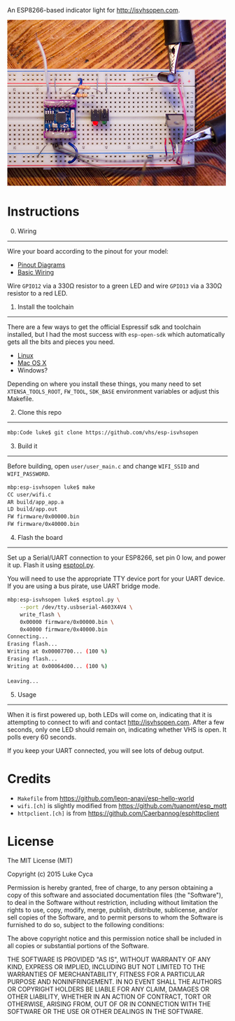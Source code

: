 An ESP8266-based indicator light for http://isvhsopen.com.

![](esp-isvhsopen.jpg?raw=true)

Instructions
============

0. Wiring
---------

Wire your board according to the pinout for your model:

* [Pinout Diagrams](http://www.esp8266.com/wiki/doku.php?id=esp8266-module-family)
* [Basic Wiring](http://www.esp8266.com/wiki/doku.php?id=getting-started-with-the-esp8266#basic_wiring)

Wire `GPIO12` via a 330Ω resistor to a green LED and wire `GPIO13` via a 330Ω resistor to a red LED.


1. Install the toolchain
------------------------

There are a few ways to get the official Espressif sdk and toolchain installed, but I had the most success with `esp-open-sdk` which automatically gets all the bits and pieces you need.

 * [Linux](https://github.com/pfalcon/esp-open-sdk/)
 * [Mac OS X](https://github.com/pfalcon/esp-open-sdk/issues/11#issuecomment-67887495)
 * Windows?

Depending on where you install these things, you many need to set `XTENSA_TOOLS_ROOT`, `FW_TOOL`, `SDK_BASE` environment variables or adjust this Makefile.


2. Clone this repo
------------------

```bash
mbp:Code luke$ git clone https://github.com/vhs/esp-isvhsopen
```


3. Build it
-----------

Before building, open `user/user_main.c` and change `WIFI_SSID` and `WIFI_PASSWORD`.

```bash
mbp:esp-isvhsopen luke$ make
CC user/wifi.c
AR build/app_app.a
LD build/app.out
FW firmware/0x00000.bin
FW firmware/0x40000.bin
```


4. Flash the board
------------------

Set up a Serial/UART connection to your ESP8266, set pin 0 low, and power it up. Flash it using [esptool.py](https://github.com/themadinventor/esptool/).

You will need to use the appropriate TTY device port for your UART device. If you are using a bus pirate, use UART bridge mode.

```bash
mbp:esp-isvhsopen luke$ esptool.py \
    --port /dev/tty.usbserial-A603X4V4 \
    write_flash \
    0x00000 firmware/0x00000.bin \
    0x40000 firmware/0x40000.bin
Connecting...
Erasing flash...
Writing at 0x00007700... (100 %)
Erasing flash...
Writing at 0x00064d00... (100 %)

Leaving...
```


5. Usage
--------

When it is first powered up, both LEDs will come on, indicating that it is attempting to connect to wifi and contact http://isvhsopen.com. After a few seconds, only one LED should remain on, indicating whether VHS is open. It polls every 60 seconds.

If you keep your UART connected, you will see lots of debug output.


Credits
=======

* `Makefile` from https://github.com/leon-anavi/esp-hello-world
* `wifi.[ch]` is slightly modified from https://github.com/tuanpmt/esp_mqtt
* `httpclient.[ch]` is from https://github.com/Caerbannog/esphttpclient


License
=======

The MIT License (MIT)

Copyright (c) 2015 Luke Cyca

Permission is hereby granted, free of charge, to any person obtaining a copy
of this software and associated documentation files (the "Software"), to deal
in the Software without restriction, including without limitation the rights
to use, copy, modify, merge, publish, distribute, sublicense, and/or sell
copies of the Software, and to permit persons to whom the Software is
furnished to do so, subject to the following conditions:

The above copyright notice and this permission notice shall be included in all
copies or substantial portions of the Software.

THE SOFTWARE IS PROVIDED "AS IS", WITHOUT WARRANTY OF ANY KIND, EXPRESS OR
IMPLIED, INCLUDING BUT NOT LIMITED TO THE WARRANTIES OF MERCHANTABILITY,
FITNESS FOR A PARTICULAR PURPOSE AND NONINFRINGEMENT. IN NO EVENT SHALL THE
AUTHORS OR COPYRIGHT HOLDERS BE LIABLE FOR ANY CLAIM, DAMAGES OR OTHER
LIABILITY, WHETHER IN AN ACTION OF CONTRACT, TORT OR OTHERWISE, ARISING FROM,
OUT OF OR IN CONNECTION WITH THE SOFTWARE OR THE USE OR OTHER DEALINGS IN THE
SOFTWARE.
